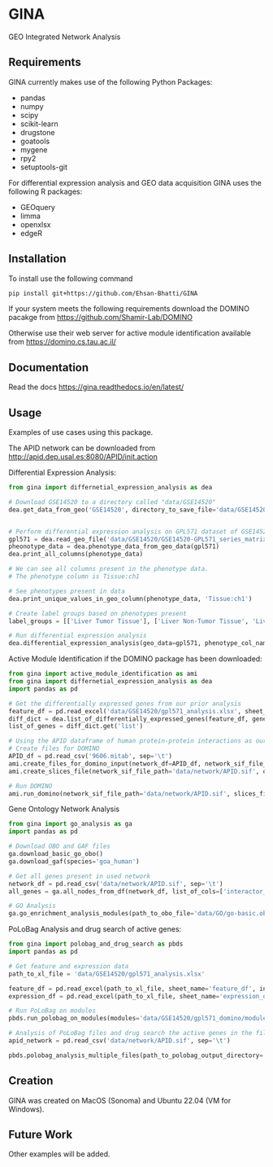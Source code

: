 # GINA 
GEO Integrated Network Analysis

## Requirements 
GINA currently makes use of the following Python Packages:
- pandas 
- numpy 
- scipy
- scikit-learn 
- drugstone
- goatools
- mygene
- rpy2
- setuptools-git 

For differential expression analysis and GEO data acquisition GINA uses the following R packages: 
- GEOquery
- limma 
- openxlsx
- edgeR



## Installation

To install use the following command 
```bash 
pip install git+https://github.com/Ehsan-Bhatti/GINA
```

If your system meets the following requirements download the DOMINO pacakge from https://github.com/Shamir-Lab/DOMINO 

Otherwise use their web server for active module identification available from https://domino.cs.tau.ac.il/ 

## Documentation
Read the docs https://gina.readthedocs.io/en/latest/

## Usage 
Examples of use cases using this package.

The APID network can be downloaded from http://apid.dep.usal.es:8080/APID/init.action


Differential Expression Analysis: 
``` Python 
from gina import differnetial_expression_analysis as dea

# Download GSE14520 to a directory called "data/GSE14520"
dea.get_data_from_geo('GSE14520', directory_to_save_file='data/GSE14520')


# Perform differential expression analysis on GPL571 dataset of GSE14520
gpl571 = dea.read_geo_file('data/GSE14520/GSE14520-GPL571_series_matrix.txt')
pheonotype_data = dea.phenotype_data_from_geo_data(gpl571)
dea.print_all_columns(phenotype_data)

# We can see all columns present in the phenotype data. 
# The phenotype column is Tissue:ch1

# See phenotypes present in data 
dea.print_unique_values_in_geo_column(phenotype_data, 'Tissue:ch1')

# Create label groups based on phenotypes present 
label_groups = [['Liver Tumor Tissue'], ['Liver Non-Tumor Tissue', 'Liver tissue of six healthy donors', 'Liver tissue of six healthy liver donors']] 

# Run differential expression analysis
dea.differential_expression_analysis(geo_data=gpl571, phenotype_col_name='Tissue:ch1', list_of_phenotype_groups=label_groups, save_file_name='data/GSE14520/gpl571_analysis.xlsx')

```

Active Module Identification if the DOMINO package has been downloaded: 
``` Python
from gina import active_module_identification as ami
from gina import differnetial_expression_analysis as dea 
import pandas as pd 

# Get the differentially expressed genes from our prior analysis
feature_df = pd.read_excel('data/GSE14520/gpl571_analysis.xlsx', sheet_name='feature_df', index_col=0)
diff_dict = dea.list_of_differentially_expressed_genes(feature_df, gene_name_col='Gene_Symbol', differential_analysis_col='group_1-group_2', sep_rows_string='///')
list_of_genes = diff_dict.get('list')

# Using the APID dataframe of human protein-protein interactions as our base network
# Create files for DOMINO
APID_df = pd.read_csv('9606.mitab', sep='\t')
ami.create_files_for_domino_input(network_df=APID_df, network_sif_file_name='data/network/APID.sif', network_node_1_col='interactor_a', network_node_2_col='interactor_b', nodes_of_interest_list=list_of_genes, nodes_of_interest_txt_file_name='data/GSE14520/gpl571_noi.txt')
ami.create_slices_file(network_sif_file_path='data/network/APID.sif', output_file_path='data/network/APID.slices.txt')

# Run DOMINO
ami.run_domino(network_sif_file_path='data/network/APID.sif', slices_file_path='data/network/APID.slices.txt', active_genes_file_path='data/GSE14520/gpl571_noi.txt', output_folder_path='data/GSE14520/gpl571_domino') 

```

Gene Ontology Network Analysis 

``` Python 
from gina import go_analysis as ga 
import pandas as pd

# Download OBO and GAF files
ga.download_basic_go_obo()
ga.download_gaf(species='goa_human')

# Get all genes present in used network 
network_df = pd.read_csv('data/network/APID.sif', sep='\t')
all_genes = ga.all_nodes_from_df(network_df, list_of_cols=['interactor_a', 'interactor_b']

# GO Analysis
ga.go_enrichment_analysis_modules(path_to_obo_file='data/GO/go-basic.obo', path_to_gaf_file='data/GO/go_human.gaf', output_directory='data/GSE14520/gpl571_domino/GO_analysis', path_to_modules_file='data/GSE14520/gpl571_domino/modules.out', all_genes_in_network=all_genes)   

```

PoLoBag Analysis and drug search of active genes:

``` Python 
from gina import polobag_and_drug_search as pbds
import pandas as pd 

# Get feature and expression data 
path_to_xl_file = 'data/GSE14520/gpl571_analysis.xlsx'

feature_df = pd.read_excel(path_to_xl_file, sheet_name='feature_df', index_col=0)
expression_df = pd.read_excel(path_to_xl_file, sheet_name='expression_df', index_col=0)

# Run PoLoBag on modules 
pbds.run_polobag_on_modules(modules='data/GSE14520/gpl571_domino/modules.out', expression_df=expression_df, output_directory='data/GSE14520/gpl571_polobag', feature_df=feature_df, feature_gene_id_col='Gene Symbol', feature_gene_sep_string='///', n22=2)

# Analysis of PoLoBag files and drug search the active genes in the files
apid_network = pd.read_csv('data/network/APID.sif', sep='\t')

pbds.polobag_analysis_multiple_files(path_to_polobag_output_directory='data/GSE14520/gpl571_polobag', network_df=apid_network, active_genes='data/GSE14520/gpl571_noi.txt', analysis_output_directory='data/GSE14520/gpl571_polobag_analysis', active_gene_drug_search_output_directory='data/GSE14520/gpl571_polobag_drug_search') 

```

## Creation
GINA was created on MacOS (Sonoma) and Ubuntu 22.04 (VM for Windows).

  
## Future Work
Other examples will be added. 
